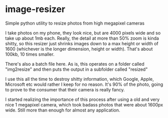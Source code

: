 # image-resizer
Simple python utility to resize photos from high megapixel cameras

I take photos on my phone, they look nice, but are 4000 pixels wide and so take up about 1mb each. 
Really, the detail at more than 50% zoom is kinda shitty, so this resizer just shrinks images down to a max height or width of 1600
(whichever is the longer dimension, height or width). That's about 100kb, 10 times smaller.

There's also a batch file here. As is, this operates on a folder called "img2resize" and then puts the output in a subfolder called "resized"

I use this all the time to destroy shitty information, which Google, Apple, Microsoft etc would rather I keep for no reason. It's 90% of the photo, going to prove to the consumer that their camera is really fancy. 

I started realizing the importance of this process after using a old and very nice 1 megapixel camera, which took badass photos that were about 1600px wide. Still more than enough for almost any application.
